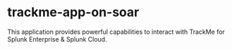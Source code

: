 # trackme-app-on-soar

This application provides powerful capabilities to interact with TrackMe for Splunk Enterprise & Splunk Cloud.